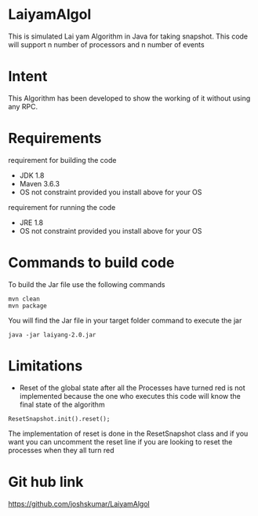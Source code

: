 # LaiyamAlgol
This is simulated Lai yam Algorithm in Java for taking snapshot. This code will support n number of processors and n number of events

# Intent 
This Algorithm has been developed to show the working of it without using any RPC.

# Requirements
requirement for building the code
- JDK 1.8
- Maven 3.6.3
- OS not constraint provided  you install above for your OS

requirement for running the code
- JRE 1.8
- OS not constraint provided  you install above for your OS

# Commands to build code
To build the Jar file use the following commands
````
mvn clean
mvn package
````
You will find the Jar file in your target folder
command to execute the jar
````
java -jar laiyang-2.0.jar
````
# Limitations
- Reset of the global state after all the Processes have turned red is not implemented because the one who executes this code will know the final state of the algorithm
```
ResetSnapshot.init().reset();
```
The implementation of reset is done in the ResetSnapshot class and if you want you can uncomment the reset line if you are looking to reset the processes when they all turn red

# Git hub link 
https://github.com/joshskumar/LaiyamAlgol
